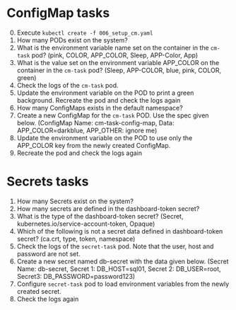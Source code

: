 # ConfigMap tasks

0. Execute `kubectl create -f 006_setup_cm.yaml`
1. How many PODs exist on the system?
2. What is the environment variable name set on the container in the `cm-task` pod? (pink, COLOR, APP_COLOR, Sleep, APP-Color, App)
3. What is the value set on the environment variable APP_COLOR on the container in the `cm-task` pod? (Sleep, APP-COLOR, blue, pink, COLOR, green)
4. Check the logs of the `cm-task` pod.
5. Update the environment variable on the POD to print a green background. Recreate the pod and check the logs again
6. How many ConfigMaps exists in the default namespace?
7. Create a new ConfigMap for the `cm-task` POD. Use the spec given below. (ConfigMap Name: cm-task-config-map, Data: APP_COLOR=darkblue, APP_OTHER: ignore me)
8. Update the environment variable on the POD to use only the APP_COLOR key from the newly created ConfigMap.
9. Recreate the pod and check the logs again

# Secrets tasks

1. How many Secrets exist on the system?
2. How many secrets are defined in the dashboard-token secret?
3. What is the type of the dashboard-token secret? (Secret, kubernetes.io/service-account-token, Opaque)
4. Which of the following is not a secret data defined in dashboard-token secret? (ca.crt, type, token, namespace)
5. Check the logs of the `secret-task` pod. Note that the user, host and password are not set.
6. Create a new secret named db-secret with the data given below. (Secret Name: db-secret, Secret 1: DB_HOST=sql01, Secret 2: DB_USER=root, Secret3: DB_PASSWORD=password123)
7. Configure `secret-task` pod to load environment variables from the newly created secret.
8. Check the logs again
